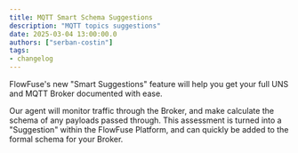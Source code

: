 ```yaml
---
title: MQTT Smart Schema Suggestions  
description: "MQTT topics suggestions"
date: 2025-03-04 13:00:00.0  
authors: ["serban-costin"]  
tags:  
- changelog  
---
```


FlowFuse's new "Smart Suggestions" feature will help you get your full UNS and MQTT Broker documented with ease.

Our agent will monitor traffic through the Broker, and make calculate the schema of any payloads passed through. This assessment is turned into a "Suggestion" within the FlowFuse Platform, and can quickly be added to the formal schema for your Broker.

<lite-youtube videoid="bNeTDJUZ1So" params="rel=0" style="width: 100%; height: 350px; overflow: hidden;" ></lite-youtube>